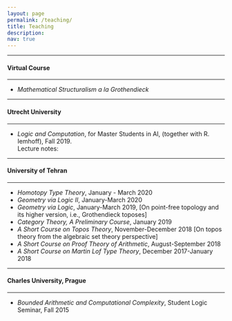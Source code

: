 ```yaml
---
layout: page
permalink: /teaching/
title: Teaching
description: 
nav: true
---
```


***

#### Virtual Course

***

* _Mathematical Structuralism a la Grothendieck_

***

#### Utrecht University

***

* _Logic and Computation_, for Master Students in AI, (together with R. Iemhoff), Fall 2019.  
Lecture notes: 

***

#### University of Tehran

***

* _Homotopy Type Theory_, January - March 2020  
* _Geometry via Logic II_, January-March 2020  
* _Geometry via Logic_, January-March 2019, [On point-free topology and its higher version, i.e., Grothendieck toposes]  
* _Category Theory, A Preliminary Course_, January 2019  
* _A Short Course on Topos Theory_, November-December 2018 [On topos theory from the algebraic set theory perspective]  
* _A Short Course on Proof Theory of Arithmetic_, August-September 2018  
* _A Short Course on Martin Lof Type Theory_, December 2017-January 2018  

***

#### Charles University, Prague

***

* _Bounded Arithmetic and Computational Complexity_, Student Logic Seminar, Fall 2015
